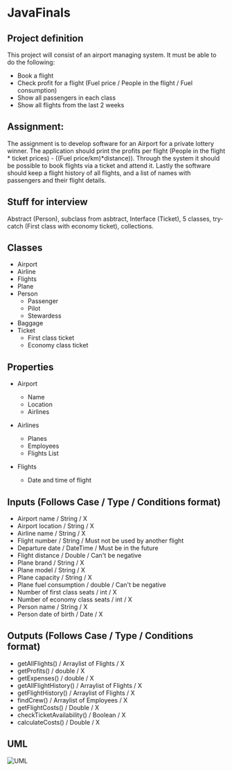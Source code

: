 # JavaFinals
## Project definition
This project will consist of an airport managing system. It must be able to do the following:
* Book a flight
* Check profit for a flight (Fuel price / People in the flight / Fuel consumption)
* Show all passengers in each class
* Show all flights from the last 2 weeks

## Assignment:
The assignment is to develop software for an Airport for a private lottery winner. 
The application should print the profits per flight (People in the flight * ticket prices) - ((Fuel price/km)*distance)). 
Through the system it should be possible to book flights via a ticket and attend it.
Lastly the software should keep a flight history of all flights, and a list of names with passengers
and their flight details.

## Stuff for interview
Abstract (Person), subclass from asbtract, Interface (Ticket), 5 classes, try-catch (First class with economy ticket), collections.

## Classes
* Airport
* Airline
* Flights
* Plane
* Person
  * Passenger
  * Pilot
  * Stewardess
* Baggage
* Ticket
  * First class ticket
  * Economy class ticket

## Properties
* Airport
  * Name
  * Location
  * Airlines
  
* Airlines
  * Planes
  * Employees
  * Flights List

* Flights
  * Date and time of flight

## Inputs (Follows Case / Type / Conditions format)
* Airport name / String / X
* Airport location / String / X
* Airline name / String / X
* Flight number / String / Must not be used by another flight
* Departure date / DateTime / Must be in the future
* Flight distance / Double / Can't be negative
* Plane brand / String / X
* Plane model / String / X
* Plane capacity / String / X
* Plane fuel consumption / double / Can't be negative
* Number of first class seats / int / X
* Number of economy class seats / int / X
* Person name / String / X
* Person date of birth / Date / X

## Outputs (Follows Case / Type / Conditions format)
* getAllFlights() / Arraylist of Flights / X
* getProfits() / double / X
* getExpenses() / double / X
* getAllFlightHistory() / Arraylist of Flights / X
* getFlightHistory() / Arraylist of Flights / X
* findCrew() / Arraylist of Employees / X
* getFlightCosts() / Double / X
* checkTicketAvailability() / Boolean / X
* calculateCosts() / Double / X

## UML
![UML](https://i.imgur.com/RpQ1SiV.png)
